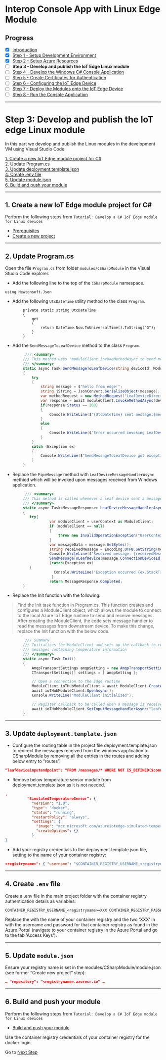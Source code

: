 # Interop Console App with Linux Edge Module
## Progress

- [x] [Introduction](../README.md)   
- [x] [Step 1 - Setup Development Environment](./Setup%20Development%20Environment.MD)   
- [x] [Step 2 - Setup Azure Resources](./Setup%20Azure%20Resources.MD)  
- [ ] **Step 3 - Develop and publish the IoT Edge Linux module**  
- [ ] [Step 4 - Develop the Windows C# Console Application](./Develop%20the%20Windows%20C%23%20Console%20Application.MD)  
- [ ] [Step 5 - Create Certificates for Authentication](./Create%20Certificates%20for%20Authentication.MD)  
- [ ] [Step 6 - Configuring the IoT Edge Device](./Configuring%20the%20IoT%20Edge%20Device.MD)  
- [ ] [Step 7 - Deploy the Modules onto the IoT Edge Device](./Deploy%20the%20Modules%20onto%20the%20IoT%20Edge%20Device.MD)  
- [ ] [Step 8 - Run the Console Application](./Run%20the%20Console%20Application.MD)  
---
# Step 3: Develop and publish the IoT edge Linux module
In this part we develop and publish the Linux modules in the development VM using Visual Studio Code.

[1. Create a new IoT Edge module project for C#](step1)  
[2. Update Program.cs](step2)  
[3. Update deployment.template.json](step3)  
[4. Create .env file](step4)  
[5. Update module.json](step5)  
[6. Build and push your module](step6)   

---
<a name="step1"></a>
## 1. Create a new IoT Edge module project for C#
Perform the following steps from `Tutorial: Develop a C# IoT Edge module for Linux devices`
* [Prerequisites](https://docs.microsoft.com/azure/iot-edge/tutorial-csharp-module#prerequisites)
* [Create a new project](https://docs.microsoft.com/azure/iot-edge/tutorial-csharp-module#create-a-new-project)
---
<a name="step2"></a>
## 2. Update Program.cs
Open the file `Program.cs` from folder `modules/CSharpModule` in the Visual Studio Code explorer. 

* Add the following line to the top of the `CSharpModule` namespace.
```chsarp
using Newtonsoft.Json
```

* Add the following `UtcDateTime` utility method to the class `Program`.
```chsarp
        private static string UtcDateTime
        {
            get
            {
                return DateTime.Now.ToUniversalTime().ToString("G");
            }
        }
```

* Add the `SendMessageToLeafDevice` method to the class `Program`. 

```csharp
         /// <summary>
        /// This method uses 'moduleClient.InvokeMethodAsync to send messages to leaf device.
        /// </summary>
        static async Task SendMessageToLeafDevice(string deviceId, ModuleClient moduleClient )
        {
            try
            {
                string message = $"hello from edge!";
                string jString = JsonConvert.SerializeObject(message);
                var methodRequest = new MethodRequest("LeafDeviceDirectMethod", Encoding.UTF8.GetBytes(jString));
                var response = await moduleClient.InvokeMethodAsync(deviceId, methodRequest);
                if(response.Status == 200)
                {
                    Console.WriteLine($"{UtcDateTime} sent message:{message}");
                }
                else
                {
                    Console.WriteLine($"Error occurred invoking LeafDeviceDirectMethod. error status code {response.Status}");
                }
   	        }
            catch (Exception ex)
            {
                Console.WriteLine($"SendMessageToLeafDevice got exception {ex.Message}");
            }
        }

```

* Replace the `PipeMessage` method with `LeafDeviceMessageHandlerAsync` methiod which will be invoked upon messages received from Windows application.
```csharp
         /// <summary>
        /// This method is called whenever a leaf device sent a message to edge. 
        /// </summary>
        static async Task<MessageResponse> LeafDeviceMessageHandlerAsync(Message message, object userContext)
        {
	       try{
                    var moduleClient = userContext as ModuleClient;
                    if (moduleClient == null)
                    {
                        throw new InvalidOperationException("UserContext doesn't contain " + "expected values");
                    }
                    var messageData = message.GetBytes();
                    string receivedMessage = Encoding.UTF8.GetString(messageData);
                    Console.WriteLine($"Received message: {receivedMessage}");
                    SendMessageToLeafDevice(message.ConnectionDeviceId, moduleClient);
                    }catch(Exception ex)
	       {
                      Console.WriteLine("Exception occurred {ex.StackTrace}");
                     }
                    return MessageResponse.Completed;
        }

```

* Replace the Init function with the following:

> Find the Init task function in Program.cs. This function creates and configures a ModuleClient object, which allows the module to connect to the local Azure IoT Edge runtime to send and receive messages. After creating the ModuleClient, the code sets message handler to read the messages from downstream device. To make this change, replace the Init function with the below code.
```csharp
         /// Summary
        /// Initializes the ModuleClient and sets up the callback to receive
        /// messages containing temperature information
        /// </summary>
        static async Task Init()
        {
            AmqpTransportSettings amqpSetting = new AmqpTransportSettings(TransportType.Amqp_Tcp_Only);
            ITransportSettings[] settings = { amqpSetting };

            // Open a connection to the Edge runtime
            ModuleClient ioTHubModuleClient = await ModuleClient.CreateFromEnvironmentAsync(settings);
            await ioTHubModuleClient.OpenAsync();
            Console.WriteLine("ModuleClient initialized");

            // Register callback to be called when a message is received by the proxy module from leaf device.
            await ioTHubModuleClient.SetInputMessageHandlerAsync("leafdeviceinput", LeafDeviceMessageHandlerAsync, ioTHubModuleClient);
        }

```
---
<a name="step3"></a>
## 3. Update `deployment.template.json`

* Configure the routing table in the project file deployment.template.json to redirect the messages received from the windows application to CSharpModule by removing all the entries in the routes and adding below entry to “routes”.
```json
"leafdeviceinputendpoint": "FROM /messages/* WHERE NOT IS_DEFINED($connectionModuleId) INTO BrokeredEndpoint(\"/modules/CSharpModule/inputs/leafdeviceinput\")"
```

* Remove below temperature sensor module from deployment.template.json as it is not needed.
```json
,
          "SimulatedTemperatureSensor": {
            "version": "1.0",
            "type": "docker",
            "status": "running",
            "restartPolicy": "always",
            "settings": {
              "image": "mcr.microsoft.com/azureiotedge-simulated-temperature-sensor:1.0",
              "createOptions": {}
            }
}

```

* Add your registry credentials to the deployment.template.json file, setting <registryname> to the name of your container registry:
```json
<registryname>": { "username": "$CONTAINER_REGISTRY_USERNAME_<registryname>", "password": "$CONTAINER_REGISTRY_PASSWORD_<registryname>", "address": "<registryname>.azurecr.io" }
```
---
<a name="step4"></a>
## 4. Create `.env` file
Create a .env file in the main project folder with the container registry authentication details as variables:
```txt
CONTAINER_REGISTRY_USERNAME_<registryname>=XXX CONTAINER_REGISTRY_PASSWORD_<registryname>=XXX
```
Replace the <registryname> with the name of your container registry and the two 'XXX' in with the username and password for that container registry as found in the Azure Portal (navigate to your container registry in the Azure Portal and go to the tab 'Access Keys').  

---  
<a name="step5"></a>
## 5. Update `module.json`
Ensure your registry name is set in the modules/CSharpModule/module.json (see former “Create new project” step):
```json
… "repository": "<registryname>.azurecr.io" …
```
---
<a name="step6"></a>
## 6. Build and push your module

Perform the following steps from `Tutorial: Develop a C# IoT Edge module for Linux devices`
* [Build and push your module](https://docs.microsoft.com/azure/iot-edge/tutorial-csharp-module#build-and-push-your-module)

Use the container registry credentials of your container registry for the docker login.

Go to [Next Step](./Develop%20the%20Windows%20C%23%20Console%20Application.MD)  
